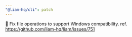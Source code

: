 ```yaml
---
"@liam-hq/cli": patch
---
```


🐛 Fix file operations to support Windows compatibility. ref. https://github.com/liam-hq/liam/issues/751
